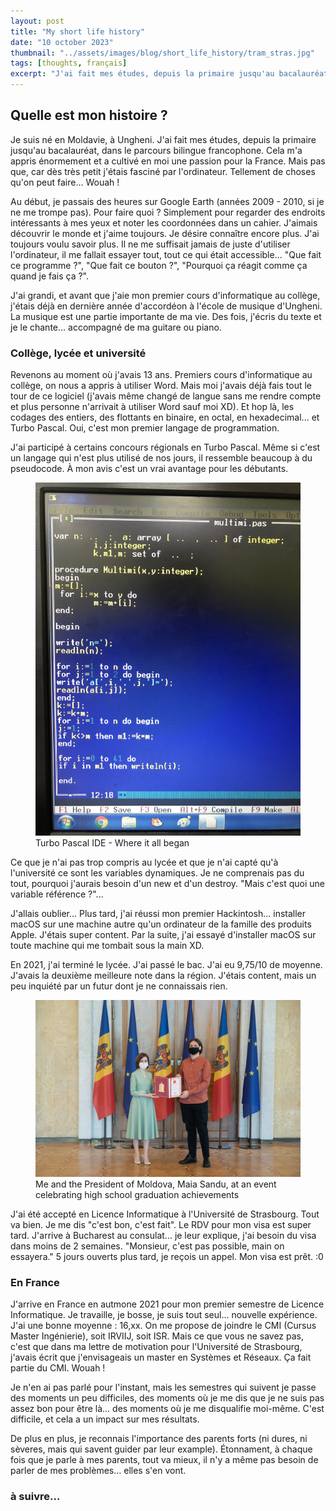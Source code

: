 ```yaml
---
layout: post
title: "My short life history"
date: "10 october 2023"
thumbnail: "../assets/images/blog/short_life_history/tram_stras.jpg"
tags: [thoughts, français]
excerpt: "J'ai fait mes études, depuis la primaire jusqu'au bacalauréat, dans le parcours bilingue francophone. Cela m'a appris énormement et a cultivé en moi une passion pour la France."
---
```


## Quelle est mon histoire ?
Je suis né en Moldavie, à Ungheni. J'ai fait mes études, depuis la primaire jusqu'au bacalauréat, dans le parcours bilingue francophone. Cela m'a appris énormement et a cultivé en moi une passion pour la France. Mais pas que, car dès très petit j'étais fasciné par l'ordinateur. Tellement de choses qu'on peut faire... Wouah !

Au début, je passais des heures sur Google Earth (années 2009 - 2010, si je ne me trompe pas). Pour faire quoi ? Simplement pour regarder des endroits intéressants à mes yeux et noter les coordonnées dans un cahier. J'aimais découvrir le monde et j'aime toujours. Je désire connaître encore plus. J'ai toujours voulu savoir plus. Il ne me suffisait jamais de juste d'utiliser l'ordinateur, il me fallait essayer tout, tout ce qui était accessible... "Que fait ce programme ?", "Que fait ce bouton ?", "Pourquoi ça réagit comme ça quand je fais ça ?".

J'ai grandi, et avant que j'aie mon premier cours d'informatique au collège, j'étais déjà en dernière année d'accordéon à l'école de musique d'Ungheni. La musique est une partie importante de ma vie. Des fois, j'écris du texte et je le chante... accompagné de ma guitare ou piano.

### Collège, lycée et université

Revenons au moment où j'avais 13 ans. Premiers cours d'informatique au collège, on nous a appris à utiliser Word. Mais moi j'avais déjà fais tout le tour de ce logiciel (j'avais même changé de langue sans me rendre compte et plus personne n'arrivait à utiliser Word sauf moi XD). Et hop là, les codages des entiers, des flottants en binaire, en octal, en hexadecimal... et Turbo Pascal. Oui, c'est mon premier langage de programmation.

J'ai participé à certains concours régionals en Turbo Pascal. Même si c'est un langage qui n'est plus utilisé de nos jours, il ressemble beaucoup à du pseudocode. À mon avis c'est un vrai avantage pour les débutants. 


<figure>
    <img src="/assets/images/blog/short_life_history/turbo_pascal_program.jpg" alt="IDE Turbo Pascal"/>
    <figcaption>Turbo Pascal IDE - Where it all began</figcaption>
</figure>

Ce que je n'ai pas trop compris au lycée et que je n'ai capté qu'à l'université ce sont les variables dynamiques. Je ne comprenais pas du tout, pourquoi j'aurais besoin d'un new et d'un destroy. "Mais c'est quoi une variable référence ?"...

J'allais oublier... Plus tard, j'ai réussi mon premier Hackintosh... installer macOS sur une machine autre qu'un ordinateur de la famille des produits Apple. J'étais super content. Par la suite, j'ai essayé d'installer macOS sur toute machine qui me tombait sous la main XD.

En 2021, j'ai terminé le lycée. J'ai passé le bac. J'ai eu 9,75/10 de moyenne. J'avais la deuxième meilleure note dans la région. J'étais content, mais un peu inquiété par un futur dont je ne connaissais rien. 

<figure>
    <img src="/assets/images/blog/short_life_history/with_president.jpg" alt="photo of me and the country president"/>
    <figcaption>Me and the President of Moldova, Maia Sandu, at an event celebrating high school graduation achievements</figcaption>
</figure>

J'ai été accepté en Licence Informatique à l'Université de Strasbourg. Tout va bien. Je me dis "c'est bon, c'est fait". Le RDV pour mon visa est super tard. J'arrive à Bucharest au consulat... je leur explique, j'ai besoin du visa dans moins de 2 semaines. "Monsieur, c'est pas possible, main on essayera." 5 jours ouverts plus tard, je reçois un appel. Mon visa est prêt. :0

### En France

J'arrive en France en autmone 2021 pour mon premier semestre de Licence Informatique. Je travaille, je bosse, je suis tout seul... nouvelle expérience. J'ai une bonne moyenne : 16,xx. On me propose de joindre le CMI (Cursus Master Ingénierie), soit IRVIIJ, soit ISR. Mais ce que vous ne savez pas, c'est que dans ma lettre de motivation pour l'Université de Strasbourg, j'avais écrit que j'envisageais un master en Systèmes et Réseaux. Ça fait partie du CMI. Wouah !

Je n'en ai pas parlé pour l'instant, mais les semestres qui suivent je passe des moments un peu difficiles, des moments où je me dis que je ne suis pas assez bon pour être là... des moments où je me disqualifie moi-même. C'est difficile, et cela a un impact sur mes résultats.

De plus en plus, je reconnais l'importance des parents forts (ni dures, ni sèveres, mais qui savent guider par leur example). Étonnament, à chaque fois que je parle à mes parents, tout va mieux, il n'y a même pas besoin de parler de mes problèmes... elles s'en vont.

### à suivre...